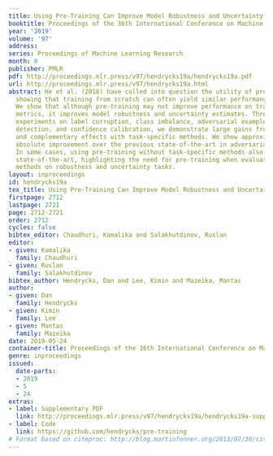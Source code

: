 ```yaml
---
title: Using Pre-Training Can Improve Model Robustness and Uncertainty
booktitle: Proceedings of the 36th International Conference on Machine Learning
year: '2019'
volume: '97'
address: 
series: Proceedings of Machine Learning Research
month: 0
publisher: PMLR
pdf: http://proceedings.mlr.press/v97/hendrycks19a/hendrycks19a.pdf
url: http://proceedings.mlr.press/v97/hendrycks19a.html
abstract: He et al. (2018) have called into question the utility of pre-training by
  showing that training from scratch can often yield similar performance to pre-training.
  We show that although pre-training may not improve performance on traditional classification
  metrics, it improves model robustness and uncertainty estimates. Through extensive
  experiments on label corruption, class imbalance, adversarial examples, out-of-distribution
  detection, and confidence calibration, we demonstrate large gains from pre-training
  and complementary effects with task-specific methods. We show approximately a 10%
  absolute improvement over the previous state-of-the-art in adversarial robustness.
  In some cases, using pre-training without task-specific methods also surpasses the
  state-of-the-art, highlighting the need for pre-training when evaluating future
  methods on robustness and uncertainty tasks.
layout: inproceedings
id: hendrycks19a
tex_title: Using Pre-Training Can Improve Model Robustness and Uncertainty
firstpage: 2712
lastpage: 2721
page: 2712-2721
order: 2712
cycles: false
bibtex_editor: Chaudhuri, Kamalika and Salakhutdinov, Ruslan
editor:
- given: Kamalika
  family: Chaudhuri
- given: Ruslan
  family: Salakhutdinov
bibtex_author: Hendrycks, Dan and Lee, Kimin and Mazeika, Mantas
author:
- given: Dan
  family: Hendrycks
- given: Kimin
  family: Lee
- given: Mantas
  family: Mazeika
date: 2019-05-24
container-title: Proceedings of the 36th International Conference on Machine Learning
genre: inproceedings
issued:
  date-parts:
  - 2019
  - 5
  - 24
extras:
- label: Supplementary PDF
  link: http://proceedings.mlr.press/v97/hendrycks19a/hendrycks19a-supp.pdf
- label: Code
  link: https://github.com/hendrycks/pre-training
# Format based on citeproc: http://blog.martinfenner.org/2013/07/30/citeproc-yaml-for-bibliographies/
---
```

